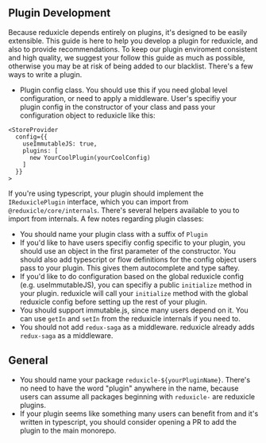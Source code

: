 ## Plugin Development
Because reduxicle depends entirely on plugins, it's designed to be easily extensible. This guide is here to help you develop a plugin for reduxicle, and also to provide recommendations. To keep our plugin enviroment consistent and high quality, we suggest your follow this guide as much as possible, otherwise you may be at risk of being added to our blacklist. There's a few ways to write a plugin. 

- Plugin config class. You should use this if you need global level configuration, or need to apply a middleware. User's specifiy your plugin config in the constructor of your class and pass your configuration object to reduxicle like this:
```
<StoreProvider 
  config={{
    useImmutableJS: true,
    plugins: [
      new YourCoolPlugin(yourCoolConfig)
    ]
  }}
>
```

If you're using typescript, your plugin should implement the `IReduxiclePlugin` interface, which you can import from `@reduxicle/core/internals`. There's several helpers available to you to import from internals. A few notes regarding plugin classes:

- You should name your plugin class with a suffix of `Plugin`
- If you'd like to have users specifiy config specific to your plugin, you should use an object in the first parameter of the constructor. You should also add typescript or flow definitions for the config object users pass to your plugin. This gives them autocomplete and type saftey.
- If you'd like to do configuration based on the global reduxicle config (e.g. useImmutableJS), you can specifiy a public `initialize` method in your plugin. reduxicle will call your `initialize` method with the global reduxicle config before setting up the rest of your plugin.
- You should support immutable.js, since many users depend on it. You can use `getIn` and `setIn` from the reduxicle internals if you need to.
- You should not add `redux-saga` as a middleware. reduxicle already adds `redux-saga` as a middleware.

## General
- You should name your package `reduxicle-${yourPluginName}`. There's no need to have the word "plugin" anywhere in the name, because users can assume all packages beginning with `reduxicle-` are reduxicle plugins.
- If your plugin seems like something many users can benefit from and it's written in typescript, you should consider opening a PR to add the plugin to the main monorepo.
